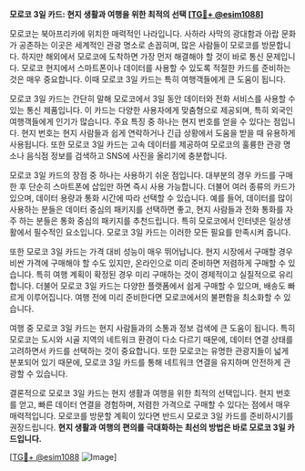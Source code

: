 **모로코 3일 카드: 현지 생활과 여행을 위한 최적의 선택 [[TG💪+ @esim1088](https://t.me/s/esim1088)]**

모로코는 북아프리카에 위치한 매력적인 나라입니다. 사하라 사막의 광대함과 아랍 문화가 공존하는 이곳은 세계적인 관광 명소로 손꼽히며, 많은 사람들이 모로코를 방문합니다. 하지만 해외에서 모로코에 도착하면 가장 먼저 해결해야 할 것이 바로 통신 문제입니다. 모로코 현지에서 스마트폰이나 데이터를 사용할 수 있도록 적절한 카드를 준비하는 것은 매우 중요합니다. 이때 모로코 3일 카드는 특히 여행객들에게 큰 도움이 됩니다.

모로코 3일 카드는 간단히 말해 모로코에서 3일 동안 데이터와 전화 서비스를 사용할 수 있는 통신 제품입니다. 이 카드는 다양한 사용자에게 맞춤형으로 제공되며, 특히 외국인 여행객들에게 인기가 많습니다. 주요 특징 중 하나는 현지 번호를 얻을 수 있다는 점입니다. 현지 번호는 현지 사람들과 쉽게 연락하거나 긴급 상황에서 도움을 받을 때 유용하게 사용됩니다. 또한 모로코 3일 카드는 고속 데이터를 제공하여 모로코의 훌륭한 관광 명소나 음식점 정보를 검색하고 SNS에 사진을 올리기에 충분합니다.

모로코 3일 카드의 장점 중 하나는 사용하기 쉬운 점입니다. 대부분의 경우 카드를 구매한 후 단순히 스마트폰에 삽입만 하면 즉시 사용 가능합니다. 더불어 여러 종류의 카드가 있으며, 데이터 용량과 통화 시간에 따라 선택할 수 있습니다. 예를 들어, 데이터를 많이 사용하는 분들은 데이터 중심의 패키지를 선택하면 좋고, 현지 사람들과 전화 통화를 자주 하는 분들은 통화 중심의 패키지를 추천드립니다. 특히 모로코에서 인터넷은 일상생활에서 필수적인 요소입니다. 모로코 3일 카드는 이러한 모든 필요를 만족시켜 줍니다.

또한 모로코 3일 카드는 가격 대비 성능이 매우 뛰어납니다. 현지 시장에서 구매할 경우 비싼 가격에 구매해야 할 수도 있지만, 온라인으로 미리 준비하면 저렴하게 구매할 수 있습니다. 특히 여행 계획이 확정된 경우 미리 구매하는 것이 경제적이고 실질적으로 유리합니다. 더불어 모로코 3일 카드는 다양한 플랫폼에서 쉽게 구매할 수 있으며, 배송도 빠르게 이루어집니다. 여행 전에 미리 준비한다면 모로코에서의 불편함을 최소화할 수 있습니다.

여행 중 모로코 3일 카드는 현지 사람들과의 소통과 정보 검색에 큰 도움이 됩니다. 특히 모로코는 도시와 시골 지역의 네트워크 환경이 다소 다르기 때문에, 데이터 연결 상태를 고려하면서 카드를 선택하는 것이 중요합니다. 또한 모로코는 유명한 관광지들이 넓게 분포되어 있기 때문에, 모로코 3일 카드를 통해 네트워크 연결을 유지하며 안전하게 관광할 수 있습니다.

결론적으로 모로코 3일 카드는 현지 생활과 여행을 위한 최적의 선택입니다. 현지 번호를 얻고, 빠른 데이터 연결을 경험하며, 저렴한 가격으로 구매할 수 있다는 점에서 매우 매력적입니다. 모로코를 방문할 계획이 있다면 반드시 모로코 3일 카드를 준비하시기를 권장드립니다. **현지 생활과 여행의 편의를 극대화하는 최선의 방법은 바로 모로코 3일 카드입니다.**

[[TG💪+ @esim1088](https://t.me/s/esim1088) ![Image](https://i.postimg.cc/Y0z9fWf4/image.png)]